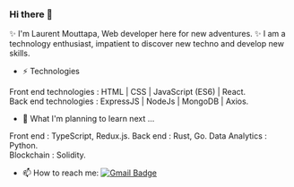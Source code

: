 ### Hi there 👋

✨ I'm Laurent Mouttapa, Web developer here for new adventures. ✨
I am a technology enthusiast, impatient to discover new techno and develop new skills.

- ⚡ Technologies

Front end technologies : HTML | CSS | JavaScript (ES6) | React.  
Back end technologies : ExpressJS | NodeJs | MongoDB | Axios. 

- 🌱 What I'm planning to learn next ...

Front end : TypeScript, Redux.js. 
Back end : Rust, Go. 
Data Analytics : Python.    
Blockchain :  Solidity. 
         
- 📫 How to reach me: [![Gmail Badge](https://img.shields.io/badge/Gmail-D14836?style=for-the-badge&logo=gmail&logoColor=white)](mailto:laurent.mouttapa@gmail.com)
